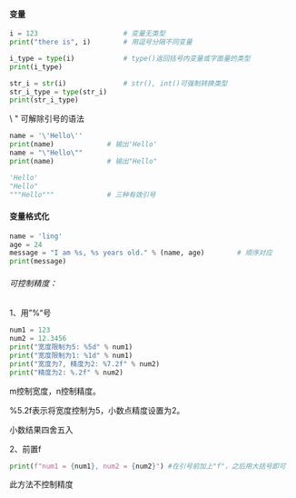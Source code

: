 

#### 变量

```python
i = 123						# 变量无类型
print("there is", i)		# 用逗号分隔不同变量

i_type = type(i)			# type()返回括号内变量或字面量的类型
print(i_type)

str_i = str(i)				# str(), int()可强制转换类型
str_i_type = type(str_i)
print(str_i_type)

```

\ "  可解除引号的语法

```python
name = '\'Hello\''
print(name)				# 输出'Hello'
name = "\"Hello\""
print(name)				# 输出"Hello"

'Hello'
"Hello"
"""Hello"""				# 三种有效引号
```

#### 变量格式化

```python
name = 'ling'
age = 24
message = "I am %s, %s years old." % (name, age)		# 顺序对应
print(message)
```

###### 可控制精度：

1、用”%“号

```python
num1 = 123
num2 = 12.3456
print("宽度限制为5: %5d" % num1)
print("宽度限制为1: %1d" % num1)
print("宽度为7, 精度为2: %7.2f" % num2)
print("精度为2: %.2f" % num2)
```

m控制宽度，n控制精度。

%5.2f表示将宽度控制为5，小数点精度设置为2。

小数结果四舍五入



2、前置f

```python
print(f"num1 = {num1}, num2 = {num2}") #在引号前加上"f"，之后用大括号即可
```

此方法不控制精度
